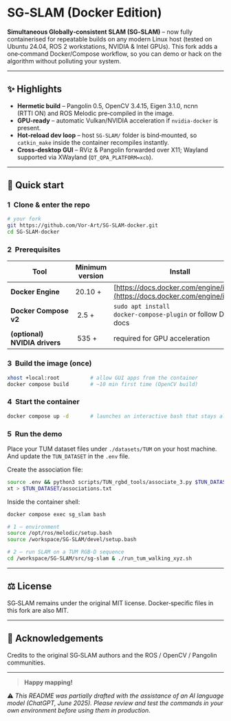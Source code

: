 # SG‑SLAM (Docker Edition)

**Simultaneous Globally‑consistent SLAM (SG‑SLAM)** – now fully containerised for repeatable builds on any modern Linux host (tested on Ubuntu 24.04, ROS 2 workstations, NVIDIA & Intel GPUs).
This fork adds a one‑command Docker/Compose workflow, so you can demo or hack on the algorithm without polluting your system.

---

## ✨ Highlights

* **Hermetic build** – Pangolin 0.5, OpenCV 3.4.15, Eigen 3.1.0, ncnn (RTTI ON) and ROS Melodic pre‑compiled in the image.
* **GPU‑ready** – automatic Vulkan/NVIDIA acceleration if `nvidia‑docker` is present.
* **Hot‑reload dev loop** – host `SG‑SLAM/` folder is bind‑mounted, so `catkin_make` inside the container recompiles instantly.
* **Cross‑desktop GUI** – RViz & Pangolin forwarded over X11; Wayland supported via XWayland (`QT_QPA_PLATFORM=xcb`).

---

## 🚀 Quick start

### 1  Clone & enter the repo

```bash
# your fork
git https://github.com/Vor-Art/SG-SLAM-docker.git
cd SG-SLAM-docker
```

### 2  Prerequisites

| Tool                          | Minimum version   | Install                                                                            |
| ----------------------------- | ----------------- | ---------------------------------------------------------------------------------- |
| **Docker Engine**             | 20.10 +           | [https://docs.docker.com/engine/install/](https://docs.docker.com/engine/install/) |
| **Docker Compose v2**         |  2.5 +            | `sudo apt install docker‑compose‑plugin` or follow Docker docs                     |
| **(optional) NVIDIA drivers** |  535 +            | required for GPU acceleration                                                      |

### 3  Build the image (once)

```bash
xhost +local:root          # allow GUI apps from the container
docker compose build       # ~10 min first time (OpenCV build)
```

### 4  Start the container

```bash
docker compose up -d       # launches an interactive bash that stays alive
```

### 5  Run the demo

Place your TUM dataset files under `./datasets/TUM` on your host machine.
And update the `TUN_DATASET` in the `.env` file.

Create the association file:
```bash
source .env && python3 scripts/TUN_rgbd_tools/associate_3.py $TUN_DATASET/rgb.txt $TUN_DATASET/depth.t
xt > $TUN_DATASET/associations.txt
```

Inside the container shell:

```bash
docker compose exec sg_slam bash

# 1 — environment
source /opt/ros/melodic/setup.bash
source /workspace/SG-SLAM/devel/setup.bash

# 2 — run SLAM on a TUM RGB‑D sequence
cd /workspace/SG-SLAM/src/sg-slam & ./run_tum_walking_xyz.sh
```

---


## ⚖️ License

SG‑SLAM remains under the original MIT license.
Docker‑specific files in this fork are also MIT.

---

## 🙏 Acknowledgements

Credits to the original SG‑SLAM authors and the ROS / OpenCV / Pangolin communities.

---

> **Happy mapping!**

⚠️ *This README was partially drafted with the assistance of an AI language model (ChatGPT, June 2025). Please review and test the commands in your own environment before using them in production.*
